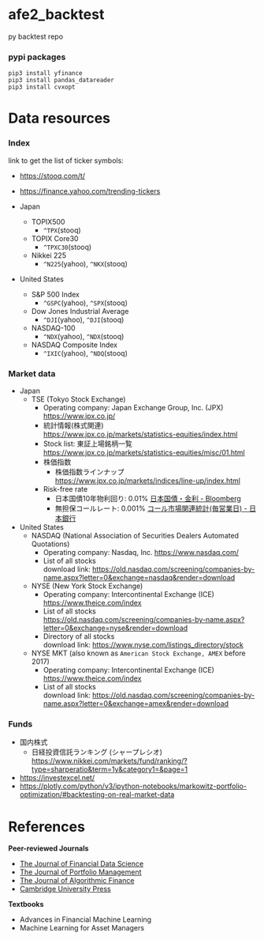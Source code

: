 # afe2_backtest

py backtest repo

### pypi packages

```
pip3 install yfinance
pip3 install pandas_datareader
pip3 install cvxopt
```

# Data resources

### Index

link to get the list of ticker symbols:
- https://stooq.com/t/
- https://finance.yahoo.com/trending-tickers


- Japan
    - TOPIX500
        - `^TPX`(stooq)
    - TOPIX Core30
        - `^TPXC30`(stooq)
    - Nikkei 225 
        - `^N225`(yahoo), `^NKX`(stooq)
- United States
    - S&P 500 Index
        - `^GSPC`(yahoo), `^SPX`(stooq)
    - Dow Jones Industrial Average
        - `^DJI`(yahoo), `^DJI`(stooq)
    - NASDAQ-100
        - `^NDX`(yahoo), `^NDX`(stooq)
    - NASDAQ Composite Index
        - `^IXIC`(yahoo), `^NDQ`(stooq)

### Market data

- Japan
    - TSE (Tokyo Stock Exchange)<br>
        - Operating company: Japan Exchange Group, Inc. (JPX)<br>
          https://www.jpx.co.jp/
        - 統計情報(株式関連)<br>
          https://www.jpx.co.jp/markets/statistics-equities/index.html
        - Stock list: 東証上場銘柄一覧<br>
          https://www.jpx.co.jp/markets/statistics-equities/misc/01.html
        - 株価指数
          - 株価指数ラインナップ https://www.jpx.co.jp/markets/indices/line-up/index.html
        - Risk-free rate<br>
          - 日本国債10年物利回り: 0.01% [日本国債・金利 - Bloomberg](https://www.bloomberg.co.jp/markets/rates-bonds/government-bonds/japan)
          - 無担保コールレート: 0.001% [コール市場関連統計(毎営業日) - 日本銀行](https://www3.boj.or.jp/market/jp/menu_m.htm)
- United States
    - NASDAQ (National Association of Securities Dealers Automated Quotations)
        - Operating company: Nasdaq, Inc.
          https://www.nasdaq.com/
        - List of all stocks<br>
          download link: https://old.nasdaq.com/screening/companies-by-name.aspx?letter=0&exchange=nasdaq&render=download
    - NYSE (New York Stock Exchange)<br>
        - Operating company: Intercontinental Exchange (ICE)<br>
          https://www.theice.com/index
        - List of all stocks<br>
          https://old.nasdaq.com/screening/companies-by-name.aspx?letter=0&exchange=nyse&render=download  
        - Directory of all stocks<br>
          download link: https://www.nyse.com/listings_directory/stock
    - NYSE MKT (also known as `American Stock Exchange, AMEX` before 2017)
        - Operating company: Intercontinental Exchange (ICE)<br>
          https://www.theice.com/index
        - List of all stocks<br>
          download link: https://old.nasdaq.com/screening/companies-by-name.aspx?letter=0&exchange=amex&render=download

### Funds

- 国内株式
  - 日経投資信託ランキング (シャープレシオ)
    https://www.nikkei.com/markets/fund/ranking/?type=sharperatio&term=1y&category1=&page=1
- https://investexcel.net/
- https://plotly.com/python/v3/ipython-notebooks/markowitz-portfolio-optimization/#backtesting-on-real-market-data

# References

**Peer-reviewed Journals**
- [The Journal of Financial Data Science](https://jfds.pm-research.com/)
- [The Journal of Portfolio Management](https://jpm.pm-research.com/)
- [The Journal of Algorithmic Finance](http://www.algorithmicfinance.org/)
- [Cambridge University Press](https://www.cambridge.org/)

**Textbooks**
- Advances in Financial Machine Learning
- Machine Learning for Asset Managers
